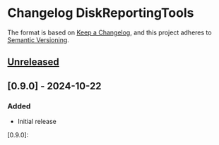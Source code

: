 # Changelog DiskReportingTools

The format is based on [Keep a Changelog](https://keepachangelog.com/en/1.0.0/),
and this project adheres to [Semantic Versioning](https://semver.org/spec/v2.0.0.html).

## [Unreleased]

## [0.9.0] - 2024-10-22

### Added

- Initial release

[Unreleased]: https://github.com/jdhitsolutions/DiskReportingTools/compare/v0.9.0..HEAD
[0.9.0]: